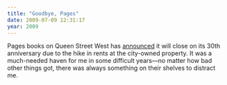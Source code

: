 ```yaml
---
title: "Goodbye, Pages"
date: 2009-07-09 12:31:17
year: 2009
---
```

Pages books on Queen Street West has <a href="http://unknowntoronto.blogspot.com/2009/07/pages-book-shop-will-close-on-august-31.html">announced</a> it will close on its 30th anniversary due to the hike in rents at the city-owned property. It was a much-needed haven for me in some difficult years—no matter how bad other things got, there was always something on their shelves to distract me.
